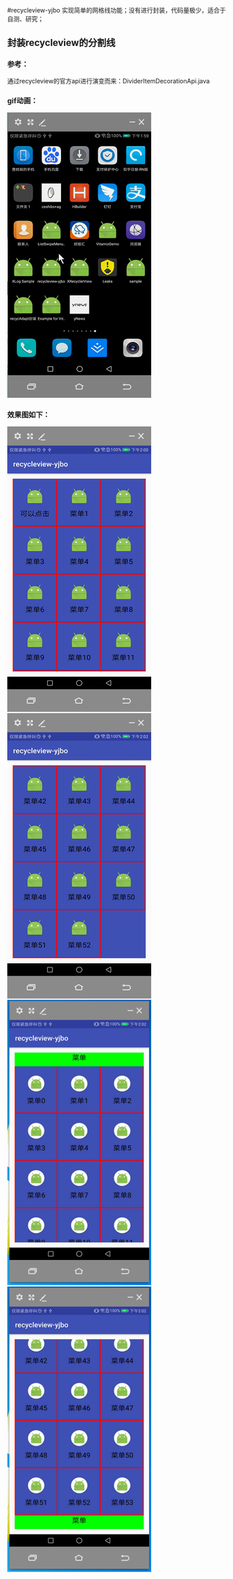 #recycleview-yjbo
实现简单的网格线功能；没有进行封装，代码量极少，适合于自测、研究；
<h2>封装recycleview的分割线</h2>

<h3>参考：</h3> 通过recycleview的官方api进行演变而来：DividerItemDecorationApi.java

<h3>gif动画：</h3>
<p><img src="https://github.com/hytcyjb/recycleview-yjbo/blob/master/screenshot/screengif01.gif?raw=true" width="332" height="657"></p>
<h3>效果图如下：</h3>
<p><img src="https://github.com/hytcyjb/recycleview-yjbo/blob/master/screenshot/recycle_fgx_01.png?raw=true" width="332" height="657">
<img src="https://github.com/hytcyjb/recycleview-yjbo/blob/master/screenshot/recycle_fgx_02.png?raw=true" width="332" height="657">
<img src="https://github.com/hytcyjb/recycleview-yjbo/blob/master/screenshot/recycle_fgx_03.png?raw=true" width="332" height="657">
<img src="https://github.com/hytcyjb/recycleview-yjbo/blob/master/screenshot/recycle_fgx_04.png?raw=true" width="332" height="657">
</p>
